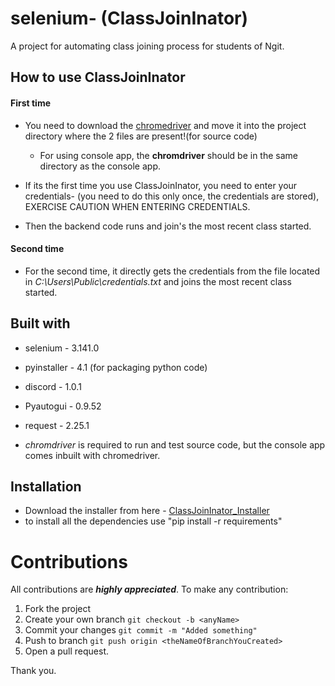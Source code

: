 # selenium- (ClassJoinInator)

A project for automating class joining process for students of Ngit.

## How to use ClassJoinInator

#### First time

- You need to download the [chromedriver](https://chromedriver.chromium.org/) and move it into the project directory where the 2 files are present!(for source code)

  - For using console app, the **chromdriver** should be in the same directory as the console app.

- If its the first time you use ClassJoinInator, you need to enter your credentials- (you need to do this only once, the credentials are stored), EXERCISE CAUTION WHEN ENTERING CREDENTIALS. 

- Then the backend code runs and join's the most recent class started.

#### Second time

- For the second time, it directly gets the credentials from the file located in *C:\Users\Public\credentials.txt* and joins the most recent class started.

## Built with

- selenium - 3.141.0

- pyinstaller - 4.1 (for packaging python code)

- discord - 1.0.1

- Pyautogui - 0.9.52

- request - 2.25.1

- *chromdriver* is required to run and test source code, but the console app comes inbuilt with chromedriver.

## Installation

- Download the installer from here - [ClassJoinInator_Installer](https://github.com/Karred091201/selenium-/releases/tag/V1.0.0)
- to install all the dependencies use "pip install -r requirements"

 # Contributions
 
 All contributions are ***highly appreciated***. To make any contribution:
 
 1. Fork the project
 2. Create your own branch `git checkout -b <anyName>`
 3. Commit your changes `git commit -m "Added something"`
 4. Push to branch `git push origin <theNameOfBranchYouCreated>`
 5. Open a pull request.
 
 Thank you.
